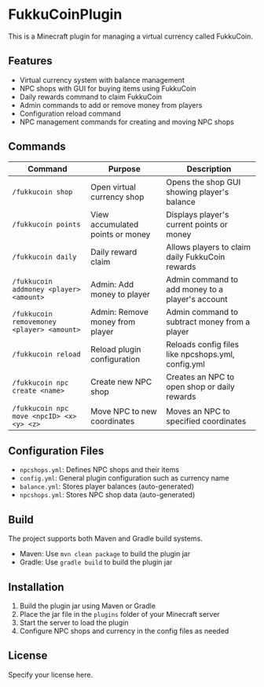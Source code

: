 # FukkuCoinPlugin

This is a Minecraft plugin for managing a virtual currency called FukkuCoin.

## Features

- Virtual currency system with balance management
- NPC shops with GUI for buying items using FukkuCoin
- Daily rewards command to claim FukkuCoin
- Admin commands to add or remove money from players
- Configuration reload command
- NPC management commands for creating and moving NPC shops

## Commands

| Command                                   | Purpose                            | Description                                      |
| -----------------------------------------| --------------------------------- | ------------------------------------------------|
| `/fukkucoin shop`                        | Open virtual currency shop        | Opens the shop GUI showing player's balance     |
| `/fukkucoin points`                      | View accumulated points or money  | Displays player's current points or money        |
| `/fukkucoin daily`                       | Daily reward claim                 | Allows players to claim daily FukkuCoin rewards  |
| `/fukkucoin addmoney <player> <amount>` | Admin: Add money to player        | Admin command to add money to a player's account |
| `/fukkucoin removemoney <player> <amount>` | Admin: Remove money from player  | Admin command to subtract money from a player    |
| `/fukkucoin reload`                      | Reload plugin configuration       | Reloads config files like npcshops.yml, config.yml |
| `/fukkucoin npc create <name>`           | Create new NPC shop               | Creates an NPC to open shop or daily rewards     |
| `/fukkucoin npc move <npcID> <x> <y> <z>` | Move NPC to new coordinates      | Moves an NPC to specified coordinates            |

## Configuration Files

- `npcshops.yml`: Defines NPC shops and their items
- `config.yml`: General plugin configuration such as currency name
- `balance.yml`: Stores player balances (auto-generated)
- `npcshops.yml`: Stores NPC shop data (auto-generated)

## Build

The project supports both Maven and Gradle build systems.

- Maven: Use `mvn clean package` to build the plugin jar
- Gradle: Use `gradle build` to build the plugin jar

## Installation

1. Build the plugin jar using Maven or Gradle
2. Place the jar file in the `plugins` folder of your Minecraft server
3. Start the server to load the plugin
4. Configure NPC shops and currency in the config files as needed

## License

Specify your license here.
